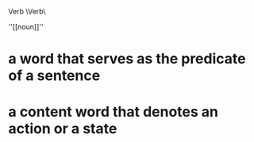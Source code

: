 Verb \Verb\ 

''[[noun]]''
# a word that serves as the predicate of a sentence
# a content word that denotes an action or a state